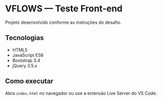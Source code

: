 # VFLOWS — Teste Front-end

Projeto desenvolvido conforme as instruções do desafio.

## Tecnologias
- HTML5
- JavaScript ES6
- Bootstrap 3.4
- jQuery 3.5.x

## Como executar
Abra `index.html` no navegador ou use a extensão Live Server do VS Code.
